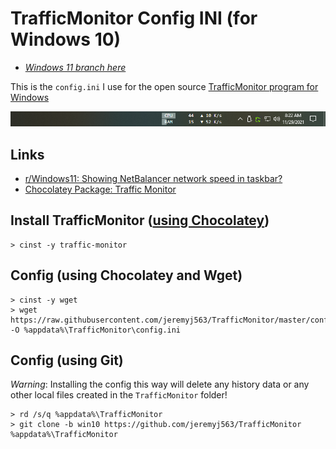 # TrafficMonitor Config INI (for Windows 10)
- [*Windows 11 branch here*](https://github.com/jeremyj563/TrafficMonitor)

This is the `config.ini` I use for the open source [TrafficMonitor program for Windows](https://github.com/zhongyang219/TrafficMonitor)

![traffic-monitor-example](example.png "example")

## Links
- [r/Windows11: Showing NetBalancer network speed in taskbar?](https://www.reddit.com/r/Windows11/comments/p7v07m/showing_netbalancer_network_speed_in_taskbar/)
- [Chocolatey Package: Traffic Monitor](https://community.chocolatey.org/packages/traffic-monitor)

## Install TrafficMonitor ([using Chocolatey](https://chocolatey.org/install#individual))
```
> cinst -y traffic-monitor
```

## Config (using Chocolatey and Wget)
```
> cinst -y wget
> wget https://raw.githubusercontent.com/jeremyj563/TrafficMonitor/master/config.ini -O %appdata%\TrafficMonitor\config.ini
```

## Config (using Git)
*Warning*: Installing the config this way will delete any history data or any other local files created in the `TrafficMonitor` folder!
```
> rd /s/q %appdata%\TrafficMonitor
> git clone -b win10 https://github.com/jeremyj563/TrafficMonitor %appdata%\TrafficMonitor
```
